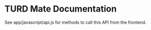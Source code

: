 TURD Mate Documentation
=====================

See app/javascript/api.js for methods to call this API from the frontend.
